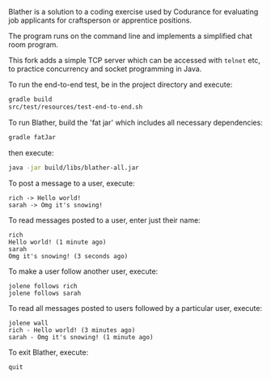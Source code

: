 Blather is a solution to a coding exercise used by Codurance for evaluating job applicants for craftsperson or apprentice positions.

The program runs on the command line and implements a simplified chat room program.

This fork adds a simple TCP server which can be accessed with `telnet` etc, to practice concurrency and socket programming in Java.

To run the end-to-end test, be in the project directory and execute:

```bash
gradle build
src/test/resources/test-end-to-end.sh
```

To run Blather, build the 'fat jar' which includes all necessary dependencies:

```bash
gradle fatJar
```

then execute:

```bash
java -jar build/libs/blather-all.jar
```

To post a message to a user, execute:

```
rich -> Hello world!
sarah -> Omg it's snowing!
```

To read messages posted to a user, enter just their name:

```
rich
Hello world! (1 minute ago)
sarah
Omg it's snowing! (3 seconds ago)
```

To make a user follow another user, execute:

```
jolene follows rich
jolene follows sarah
```

To read all messages posted to users followed by a particular user, execute:

```
jolene wall
rich - Hello world! (3 minutes ago)
sarah - Omg it's snowing! (1 minute ago)
```

To exit Blather, execute:

```
quit
```
